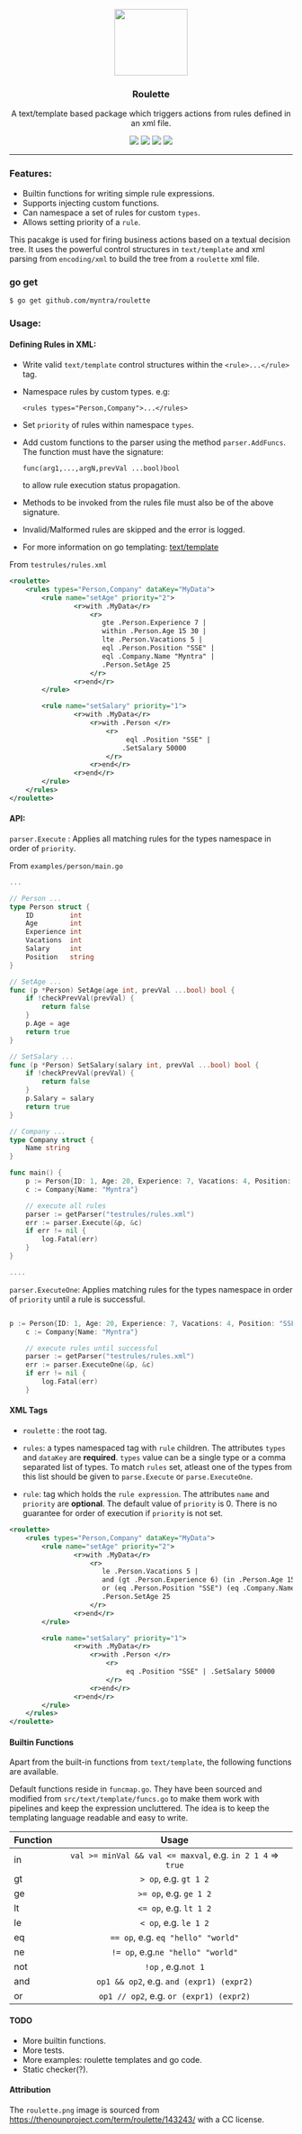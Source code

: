 <p align="center">
  <img src="https://cdn.rawgit.com/myntra/roulette/master/images/roulette.png" height="118" width="130" />

  <h3 align="center">Roulette</h3>
  <p align="center">A text/template based package which triggers actions from rules defined in an xml file.</p>
  <p align="center">
  	<img src="http://badges.github.io/stability-badges/dist/experimental.svg"/>
    <a href="https://travis-ci.org/myntra/roulette"><img src="https://travis-ci.org/myntra/roulette.svg?branch=master"></a>
    <a href="https://godoc.org/github.com/myntra/roulette"><img src="https://godoc.org/github.com/myntra/roulette?status.svg"></a>
    <a href="https://goreportcard.com/report/github.com/myntra/roulette"><img src="https://goreportcard.com/badge/github.com/myntra/roulette"></a>
  </p>
</p>

---
### Features:

- Builtin functions for writing simple rule expressions. 
- Supports injecting custom functions.
- Can namespace a set of rules for custom `types`.
- Allows setting priority of a `rule`.


This pacakge is used for firing business actions based on a textual decision tree. It uses the powerful control structures in `text/template` and xml parsing from `encoding/xml` to build the tree from a `roulette` xml file.

### go get
```
$ go get github.com/myntra/roulette
```

### Usage:

#### Defining Rules in XML:

- Write valid `text/template` control structures within the `<rule>...</rule>` tag.
- Namespace rules by custom types. e.g: 

	`<rules types="Person,Company">...</rules>`

- Set `priority` of rules within namespace `types`.
- Add custom functions to the parser using the method `parser.AddFuncs`. The function must have the signature:
	
	`func(arg1,...,argN,prevVal ...bool)bool`
 
  to allow rule execution status propagation.
- Methods to be invoked from the rules file must also be of the above signature.
- Invalid/Malformed rules are skipped and the error is logged.
- For more information on go templating: [text/template](https://golang.org/pkg/text/template/)

From `testrules/rules.xml`

```xml
<roulette>
    <rules types="Person,Company" dataKey="MyData">        
        <rule name="setAge" priority="2">
                <r>with .MyData</r>
                    <r>
                       gte .Person.Experience 7 |
                       within .Person.Age 15 30 |
                       lte .Person.Vacations 5 | 
                       eql .Person.Position "SSE" |
                       eql .Company.Name "Myntra" | 
                       .Person.SetAge 25 
                    </r>
                <r>end</r>
        </rule>

        <rule name="setSalary" priority="1">
                <r>with .MyData</r>
                    <r>with .Person </r>
                        <r>
                             eql .Position "SSE" |
                            .SetSalary 50000
                        </r>
                    <r>end</r>
                <r>end</r>
        </rule>
    </rules>
</roulette>
```

#### API:

`parser.Execute` : Applies all matching rules for the types namespace in order of `priority`. 


From `examples/person/main.go`

```go
...

// Person ...
type Person struct {
	ID         int
	Age        int
	Experience int
	Vacations  int
	Salary     int
	Position   string
}

// SetAge ...
func (p *Person) SetAge(age int, prevVal ...bool) bool {
	if !checkPrevVal(prevVal) {
		return false
	}
	p.Age = age
	return true
}

// SetSalary ...
func (p *Person) SetSalary(salary int, prevVal ...bool) bool {
	if !checkPrevVal(prevVal) {
		return false
	}
	p.Salary = salary
	return true
}

// Company ...
type Company struct {
	Name string
}

func main() {
	p := Person{ID: 1, Age: 20, Experience: 7, Vacations: 4, Position: "SSE"}
	c := Company{Name: "Myntra"}

	// execute all rules
	parser := getParser("testrules/rules.xml")
	err := parser.Execute(&p, &c)
	if err != nil {
		log.Fatal(err)
	}
}

....

```

`parser.ExecuteOne`: Applies matching rules for the types namespace in order of `priority` until a rule is successful. 


```go

p := Person{ID: 1, Age: 20, Experience: 7, Vacations: 4, Position: "SSE"}
	c := Company{Name: "Myntra"}

	// execute rules until successful
	parser := getParser("testrules/rules.xml")
	err := parser.ExecuteOne(&p, &c)
	if err != nil {
		log.Fatal(err)
	}

```

#### XML Tags

- `roulette` : the root tag.

- `rules`: a types namespaced tag with `rule` children. The attributes `types` and `dataKey` are **required**. `types` value can be a single type or a comma separated list of types. To match `rules` set, atleast one of the types from this list should be given to `parse.Execute` or `parse.ExecuteOne`.

- `rule`: tag which holds the `rule expression`. The attributes `name` and `priority` are **optional**. The default value of `priority` is 0. There is no guarantee for order of execution if `priority` is not set.


```xml
<roulette>
    <rules types="Person,Company" dataKey="MyData">        
        <rule name="setAge" priority="2">
                <r>with .MyData</r>
                    <r>
                       le .Person.Vacations 5 |
                       and (gt .Person.Experience 6) (in .Person.Age 15 30) |
                       or (eq .Person.Position "SSE") (eq .Company.Name "Myntra") |
                       .Person.SetAge 25
                    </r>
                <r>end</r>
        </rule>

        <rule name="setSalary" priority="1">
                <r>with .MyData</r>
                    <r>with .Person </r>
                        <r>
                             eq .Position "SSE" | .SetSalary 50000
                        </r>
                    <r>end</r>
                <r>end</r>
        </rule>
    </rules>
</roulette>
```



#### Builtin Functions

Apart from the built-in functions from `text/template`, the following functions are available.

Default functions reside in `funcmap.go`. They have been sourced and modified from `src/text/template/funcs.go` to make them work with pipelines and keep the expression uncluttered.
The idea is to keep the templating language readable and easy to write.

| Function      | Usage         |
| ------------- |:-------------:|
| in           |  `val >= minVal && val <= maxval`, e.g. `in 2 1 4` => `true` | 
| gt           |  `> op`, e.g. `gt 1 2` |
| ge           |  `>= op`, e.g. `ge 1 2` |
| lt           |  `<= op`, e.g. `lt 1 2` |
| le           |  `< op`, e.g. `le 1 2` |
| eq           |  `== op`, e.g. `eq "hello" "world"` |
| ne           |  `!= op`, e.g.`ne "hello" "world"` |
| not		   | `!op` , e.g.`not 1`|
| and 		   | `op1 && op2`, e.g. `and (expr1) (expr2)`|
| or 		   | `op1 // op2`, e.g. `or (expr1) (expr2)`|


#### TODO
- More builtin functions.
- More tests.
- More examples: roulette templates and go code.
- Static checker(?).

#### Attribution
The `roulette.png` image is sourced from https://thenounproject.com/term/roulette/143243/ with a CC license.